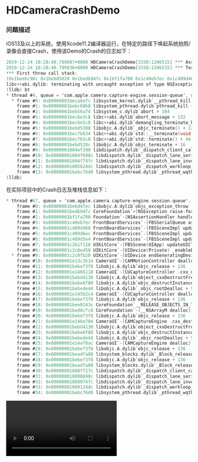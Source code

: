 # HDCameraCrashDemo



### 问题描述

iOS13及以上的系统，使用Xcode11.2编译器运行，在特定的路径下唤起系统拍照/录像会直接Crash，使用该Demo的Crash的日志如下：

```objective-c
2019-12-24 10:28:40.709607+0800 HDCameraCrashDemo[3338:1286515] *** Assertion failure in -[FBSSerialQueue assertOnQueue], /BuildRoot/Library/Caches/com.apple.xbs/Sources/FrontBoardServices/FrontBoard-626.4.1/FrontBoardServices/FBSSerialQueue.m:98
2019-12-24 10:28:40.709836+0800 HDCameraCrashDemo[3338:1286515] *** Terminating app due to uncaught exception 'NSInternalInconsistencyException', reason: 'threading violation: expected the main thread'
*** First throw call stack:
(0x1beebc96c 0x1bebd5028 0x1bedb94fc 0x1bf1fa700 0x1c40eb7ec 0x1c409d460 0x1c409d6ec 0x1c409d5e4 0x1c2b1f120 0x1c2c0ed50 0x1c2c0fb20 0x1e13c3514 0x1bebef3f8 0x1e1466118 0x1bebd4130 0x1bebe6f80 0x1bebede44 0x1e145b2c4 0x1bebef3f8 0x1bee0243c 0x1bed8cfc0 0x1bebef3f8 0x1e14be704 0x1bebd4130 0x1bebe6f80 0x1bebede44 0x1e14af8ac 0x1bebef3f8 0x1beadfa08 0x1bebef3f8 0x1beadfa08 0x1004ef27c 0x1004f690c 0x1004f74fc 0x1005024dc 0x1bebc76d0 0x1bebcd9e8)
libc++abi.dylib: terminating with uncaught exception of type NSException
(lldb) bt
* thread #4, queue = 'com.apple.camera.capture-engine.session-queue', stop reason = signal SIGABRT
  * frame #0: 0x00000001beca6efc libsystem_kernel.dylib`__pthread_kill + 8
    frame #1: 0x00000001bebc68b8 libsystem_pthread.dylib`pthread_kill + 228
    frame #2: 0x00000001beb56a74 libsystem_c.dylib`abort + 104
    frame #3: 0x00000001bec6e3c8 libc++abi.dylib`abort_message + 132
    frame #4: 0x00000001bec6e5c0 libc++abi.dylib`demangling_terminate_handler() + 308
    frame #5: 0x00000001bebd5308 libobjc.A.dylib`_objc_terminate() + 124
    frame #6: 0x00000001bec7b634 libc++abi.dylib`std::__terminate(void (*)()) + 20
    frame #7: 0x00000001bec7b5c0 libc++abi.dylib`std::terminate() + 44
    frame #8: 0x00000001bebd528c libobjc.A.dylib`objc_terminate + 16
    frame #9: 0x00000001004ef290 libdispatch.dylib`_dispatch_client_callout + 40
    frame #10: 0x00000001004f690c libdispatch.dylib`_dispatch_lane_serial_drain + 720
    frame #11: 0x00000001004f74fc libdispatch.dylib`_dispatch_lane_invoke + 408
    frame #12: 0x00000001005024dc libdispatch.dylib`_dispatch_workloop_worker_thread + 1344
    frame #13: 0x00000001bebc76d0 libsystem_pthread.dylib`_pthread_wqthread + 280
(lldb) 
```

在实际项目中的Crash日志及堆栈信息如下：

```objective-c
* thread #67, queue = 'com.apple.camera.capture-engine.session-queue', stop reason = breakpoint 3.1
    frame #0: 0x00000001bebd4fec libobjc.A.dylib`objc_exception_throw
    frame #1: 0x00000001bedb94fc CoreFoundation`+[NSException raise:format:arguments:] + 100
    frame #2: 0x00000001bf1fa700 Foundation`-[NSAssertionHandler handleFailureInMethod:object:file:lineNumber:description:] + 132
    frame #3: 0x00000001c40eb7ec FrontBoardServices`-[FBSSerialQueue assertOnQueue] + 236
    frame #4: 0x00000001c409d460 FrontBoardServices`-[FBSSceneImpl updateClientSettings:withTransitionContext:] + 80
    frame #5: 0x00000001c409d6ec FrontBoardServices`-[FBSSceneImpl updateClientSettingsWithTransitionBlock:] + 168
    frame #6: 0x00000001c409d5e4 FrontBoardServices`-[FBSSceneImpl updateClientSettingsWithBlock:] + 128
    frame #7: 0x00000001c2b1f120 UIKitCore`-[FBSScene(UIApp) updateUIClientSettingsWithBlock:] + 184
    frame #8: 0x00000001c2c0ed50 UIKitCore`-[UIDevice(Private) _enableDeviceOrientationEvents:] + 156
  * frame #9: 0x00000001c2c0fb20 UIKitCore`-[UIDevice endGeneratingDeviceOrientationNotifications] + 60
    frame #10: 0x00000001e13c3514 CameraUI`-[CAMMotionController dealloc] + 68
    frame #11: 0x00000001bebef3f8 libobjc.A.dylib`objc_release + 136
    frame #12: 0x00000001e1466118 CameraUI`-[CUCaptureController .cxx_destruct] + 92
    frame #13: 0x00000001bebd4130 libobjc.A.dylib`object_cxxDestructFromClass(objc_object*, objc_class*) + 116
    frame #14: 0x00000001bebe6f80 libobjc.A.dylib`objc_destructInstance + 92
    frame #15: 0x00000001bebede44 libobjc.A.dylib`_objc_rootDealloc + 52
    frame #16: 0x00000001e145b2c4 CameraUI`-[CUCaptureController dealloc] + 120
    frame #17: 0x00000001bebef3f8 libobjc.A.dylib`objc_release + 136
    frame #18: 0x00000001bee0243c CoreFoundation`__RELEASE_OBJECTS_IN_THE_ARRAY__ + 116
    frame #19: 0x00000001bed8cfc0 CoreFoundation`-[__NSArrayM dealloc] + 172
    frame #20: 0x00000001bebef3f8 libobjc.A.dylib`objc_release + 136
    frame #21: 0x00000001e14be704 CameraUI`-[CAMCaptureEngine .cxx_destruct] + 176
    frame #22: 0x00000001bebd4130 libobjc.A.dylib`object_cxxDestructFromClass(objc_object*, objc_class*) + 116
    frame #23: 0x00000001bebe6f80 libobjc.A.dylib`objc_destructInstance + 92
    frame #24: 0x00000001bebede44 libobjc.A.dylib`_objc_rootDealloc + 52
    frame #25: 0x00000001e14af8ac CameraUI`-[CAMCaptureEngine dealloc] + 168
    frame #26: 0x00000001bebef3f8 libobjc.A.dylib`objc_release + 136
    frame #27: 0x00000001beadfa08 libsystem_blocks.dylib`_Block_release + 168
    frame #28: 0x00000001bebef3f8 libobjc.A.dylib`objc_release + 136
    frame #29: 0x00000001beadfa08 libsystem_blocks.dylib`_Block_release + 168
    frame #30: 0x00000001088ff27c libdispatch.dylib`_dispatch_client_callout + 20
    frame #31: 0x000000010890690c libdispatch.dylib`_dispatch_lane_serial_drain + 720
    frame #32: 0x00000001089074fc libdispatch.dylib`_dispatch_lane_invoke + 408
    frame #33: 0x00000001089124dc libdispatch.dylib`_dispatch_workloop_worker_thread + 1344
    frame #34: 0x00000001bebc76d0 libsystem_pthread.dylib`_pthread_wqthread + 280
```

<video src="https://github.com/erduoniba/HDCameraCrashDemo/blob/master/HDCameraCrashDemo.mp4" controls="true" />





### 问题分析

在iOS13中，系统对在子线程进行UI操作做了更加严格的检验，会直接抛出 `threading violation: expected the main thread` 。该问题在真实项目中，我们对堆栈信息中的 `[UIDevice endGeneratingDeviceOrientationNotifications]` 进行 hook 处理，通过 Crash必现的路径，看到这个方法会发生在子线程中：

```objective-c
@implementation UIDevice (PG)

static inline void pg_swizzleSelector(Class theClass, SEL originalSelector, SEL swizzledSelector) {
    Method originalMethod = class_getInstanceMethod(theClass, originalSelector);
    Method swizzledMethod = class_getInstanceMethod(theClass, swizzledSelector);
    method_exchangeImplementations(originalMethod, swizzledMethod);
}

+ (void)load {
    if ([UIDevice currentDevice].systemVersion.floatValue >= 13.0) {
        pg_swizzleSelector(UIDevice.class, @selector(endGeneratingDeviceOrientationNotifications), @selector(pgEndGeneratingDeviceOrientationNotifications));
    }
}

- (void)pgEndGeneratingDeviceOrientationNotifications {
    NSLog(@"pgEndGeneratingDeviceOrientationNotifications isMainThread:%d", [NSThread isMainThread]);
    [self pgEndGeneratingDeviceOrientationNotifications];
}

@end
  
pgEndGeneratingDeviceOrientationNotifications isMainThread:0
```

也就是说在子线程中，触发了该方法，然后系统监听该通知做了UI操作，然后导致的Crash



### 问题解决

hook  `[UIDevice endGeneratingDeviceOrientationNotifications]` 判断执行该方法是否在主线程中执行，如果不是，则同步到主线程中转发: (最终代码)

```objective-c
@implementation UIDevice (PG)

static inline void pg_swizzleSelector(Class theClass, SEL originalSelector, SEL swizzledSelector) {
    Method originalMethod = class_getInstanceMethod(theClass, originalSelector);
    Method swizzledMethod = class_getInstanceMethod(theClass, swizzledSelector);
    method_exchangeImplementations(originalMethod, swizzledMethod);
}

+ (void)load {
    if ([UIDevice currentDevice].systemVersion.floatValue >= 13.0) {
        pg_swizzleSelector(UIDevice.class, @selector(endGeneratingDeviceOrientationNotifications), @selector(pgEndGeneratingDeviceOrientationNotifications));
    }
}

- (void)pgEndGeneratingDeviceOrientationNotifications {
    NSLog(@"pgEndGeneratingDeviceOrientationNotifications isMainThread:%d", [NSThread isMainThread]);
    [self pgEndGeneratingDeviceOrientationNotifications];
}

@end
```





### 问题结束了？

上面的问题解决，其实的确是能解决问题，但是并没有从根源上发现到底是什么地方导致，通过查看代码发现，我们的项目中对 `[[UIDevice currentDevice] endGeneratingDeviceOrientationNotifications]` 、`[[UIDevice currentDevice] beginGeneratingDeviceOrientationNotifications]` 没有成对实现，测试发现，如果 多调用了两次  `[[UIDevice currentDevice] endGeneratingDeviceOrientationNotifications]`  ,  然后再唤起H5的拍照/录视频，在iOS13系统上必然Crash，可以在下载 [HDCameraCrashDemo](https://github.com/erduoniba/HDCameraCrashDemo/tree/master) 进行验证

**可以在  `[[UIDevice currentDevice] endGeneratingDeviceOrientationNotifications]` 、`[[UIDevice currentDevice] beginGeneratingDeviceOrientationNotifications]`  添加一个 `BOOL` 类型的变量来控制他们的成对出现，从根本上解决这类问题。**

**所以这个并不一定是iOS13系统的问题，只要在调用系统方法合理，并不会有该类型的Crash发生。**



